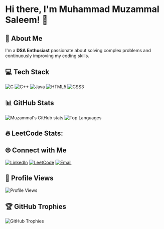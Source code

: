 # Hi there, I'm Muhammad Muzammal Saleem! 👋

## 🚀 About Me
I'm a **DSA Enthusiast** passionate about solving complex problems and continuously improving my coding skills.

## 💻 Tech Stack
![C](https://img.shields.io/badge/C-00599C?style=for-the-badge&logo=c&logoColor=white)
![C++](https://img.shields.io/badge/C%2B%2B-00599C?style=for-the-badge&logo=c%2B%2B&logoColor=white)
![Java](https://img.shields.io/badge/Java-007396?style=for-the-badge&logo=java&logoColor=white)
![HTML5](https://img.shields.io/badge/HTML5-E34F26?style=for-the-badge&logo=html5&logoColor=white)
![CSS3](https://img.shields.io/badge/CSS3-1572B6?style=for-the-badge&logo=css3&logoColor=white)

## 📊 GitHub Stats
![Muzammal's GitHub stats](https://github-readme-stats.vercel.app/api?username=Muzammal-Saleem&show_icons=true&theme=dark)
![Top Languages](https://github-readme-stats.vercel.app/api/top-langs/?username=Muzammal-Saleem&layout=compact&theme=dark)

## 🔥 LeetCode Stats:
<!--START_SECTION:leetcode-->
<!--END_SECTION:leetcode-->

## 🌐 Connect with Me
[![LinkedIn](https://img.shields.io/badge/LinkedIn-0077B5?style=for-the-badge&logo=linkedin&logoColor=white)](https://www.linkedin.com/in/muhammad-muzammal-saleem-9052a72ab/)
[![LeetCode](https://img.shields.io/badge/LeetCode-FFA116?style=for-the-badge&logo=leetcode&logoColor=black)](https://leetcode.com/u/Muzammal-Saleem/)
[![Email](https://img.shields.io/badge/Email-D14836?style=for-the-badge&logo=gmail&logoColor=white)](mailto:chmuzammal115@gmail.com)

## 🔄 Profile Views
![Profile Views](https://komarev.com/ghpvc/?username=Muzammal-Saleem&label=Profile%20Views&color=0e75b6&style=flat)

## 🏆 GitHub Trophies
![GitHub Trophies](https://github-profile-trophy.vercel.app/?username=Muzammal-Saleem&theme=darkhub&no-bg=true&margin-w=15)
